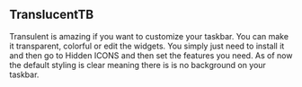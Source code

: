 ## TranslucentTB
Transulent is amazing if you want to customize your taskbar. You can make it transparent, colorful or edit the widgets. 
You simply just need to install it and then go to Hidden ICONS and then set the features you need. 
As of now the default styling is clear meaning there is is no background on your taskbar.
